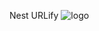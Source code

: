 Nest URLify
![logo](https://github.com/user-attachments/assets/497aa0c8-39fe-4d07-aa07-5c8adcd12f97)
